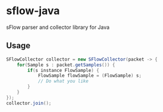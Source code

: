 # sflow-java
sFlow parser and collector library for Java

## Usage
```java
SFlowCollector collector = new SFlowCollector(packet -> {
    for(Sample s : packet.getSamples()) {
        if(s instance FlowSample) {
            FlowSample flowSample = (FlowSample) s;
            // Do what you like
        }
    }
});
collector.join();
```